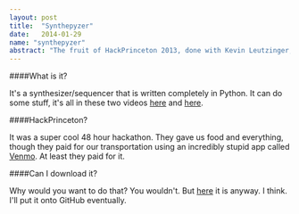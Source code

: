 ```yaml
---
layout: post
title:  "Synthepyzer"
date:   2014-01-29
name: "synthepyzer"
abstract: "The fruit of HackPrinceton 2013, done with Kevin Leutzinger, Jody Leonard, and Harrison Gregg."
---
```


####What is it?

It's a synthesizer/sequencer that is written completely in Python. It can do some stuff, it's all in these two videos [here](https://www.youtube.com/watch?v=mNen0qSmvP8) and [here](https://www.youtube.com/watch?v=T4Q5yzpT2dQ).

####HackPrinceton?

It was a super cool 48 hour hackathon. They gave us food and everything, though they paid for our transportation using an incredibly stupid app called [Venmo](https://venmo.com/). At least they paid for it.

####Can I download it?

Why would you want to do that? You wouldn't. But [here](https://www.dropbox.com/s/96l8v37nv531vlf/real-synthepyzer.zip) it is anyway. I think. I'll put it onto GitHub eventually.